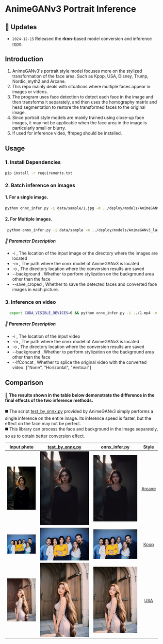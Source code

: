 
# AnimeGANv3 Portrait Inference 

## 📢 Updates    
* `2024-12-15` Released the **rknn**-based model conversion and inference [repo](https://github.com/TachibanaYoshino/AnimeGANv3_Portrait_Inference/tree/rknn). 

## Introduction
1. AnimeGANv3's portrait style model focuses more on the stylized transformation of the face area. Such as Kpop, USA, Disney, Trump, Nordic_myth2 and Arcane.
2. This repo mainly deals with situations where multiple faces appear in images or videos.
3. The program uses face detection to detect each face in the image and then transforms it separately, and then uses the homography matrix and head segmentation to restore the transformed faces to the original image. 
4. Since portrait style models are mainly trained using close-up face images, it may not be applicable when the face area in the image is particularly small or blurry.
5. If used for inference video, ffmpeg should be installed.  

## Usage  

### 1. Install Dependencies  
   ```bash
   pip install -r requirements.txt
   ```

### 2. Batch inference on images
#### 1. For a single image.
  ```bash
  python onnx_infer.py -i data/sample/1.jpg -m ../deploy/models/AnimeGANv3_large_Kpop.onnx -o ./out --background
  ```

#### 2. For Multiple images.  
 ```bash
  python onnx_infer.py -i data/sample -m ../deploy/models/AnimeGANv3_large_Kpop.onnx -o ./out --background
  ```

##### 🔸 Parameter Description
- -i , The location of the input image or the directory where the images are located
- -m , The path where the onnx model of AnimeGANv3 is located
- -o , The directory location where the conversion results are saved
- --background , Whether to perform stylization on the background area other than the face
- --save_croped , Whether to save the detected faces and converted face images in each picture.

 

### 3. Inference on video
```bash
  export CUDA_VISIBLE_DEVICES=0 && python onnx_infer.py -i ../1.mp4 -m ../deploy/models/AnimeGANv3_large_Kpop.onnx -o ./out --background --IfConcat Horizontal 
```
##### 🔸 Parameter Description
- -i , The location of the input video
- -m , The path where the onnx model of AnimeGANv3 is located
- -o , The directory location where the conversion results are saved
- --background , Whether to perform stylization on the background area other than the face
- --IfConcat , Whether to splice the original video with the converted video. ["None", "Horizontal", "Vertical"] 

## Comparison  

#### 👀 The results shown in the table below demonstrate the difference in the final effects of the two inference methods.
◼️ The script [test_by_onnx.py](https://github.com/TachibanaYoshino/AnimeGANv3/blob/master/deploy/test_by_onnx.py) provided by AnimeGANv3 simply performs a single inference on the entire image. Its inference speed is faster, but the effect on the face may not be perfect.  <br>
◼️ This library can process the face and background in the image separately, so as to obtain better conversion effect.

| Input photo | <a href="https://github.com/TachibanaYoshino/AnimeGANv3/blob/master/deploy/test_by_onnx.py">test_by_onnx.py</a> | onnx_infer.py | Style |
| :-: |:-:| :-:| :-: |
|<img src="data/a/6.jpg"  />|<img src="data/b/Arcane/6.jpg" />|<img src="data/c/Arcane/6.jpg" />| <a href="https://github.com/TachibanaYoshino/AnimeGANv3#art-face-to-arcane-style">Arcane</a> |
|<img src="data/a/3.jpg"  />|<img src="data/b/Kpop/3.jpg"   />|<img src="data/c/Kpop/3.jpg" />|   <a href="https://github.com/TachibanaYoshino/AnimeGANv3#art-face-to-kpop-style">Kpop</a> |
|<img src="data/a/0.jpg"  />|<img src="data/b/USA/0.jpg"   />|<img src="data/c/USA/0.jpg" />|     <a href="https://github.com/TachibanaYoshino/AnimeGANv3#art-face-to-usa-cartoon-style">USA</a> |
    
